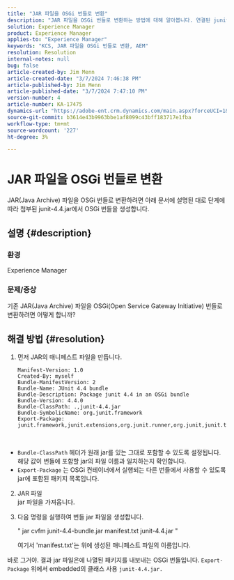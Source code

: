 ```yaml
---
title: "JAR 파일을 OSGi 번들로 변환"
description: "JAR 파일을 OSGi 번들로 변환하는 방법에 대해 알아봅니다. 연결된 junit-4.4.jar에서 OSGi 번들을 만들려면 이 예제를 따르십시오."
solution: Experience Manager
product: Experience Manager
applies-to: "Experience Manager"
keywords: "KCS, JAR 파일을 OSGi 번들로 변환, AEM"
resolution: Resolution
internal-notes: null
bug: false
article-created-by: Jim Menn
article-created-date: "3/7/2024 7:46:38 PM"
article-published-by: Jim Menn
article-published-date: "3/7/2024 7:47:10 PM"
version-number: 4
article-number: KA-17475
dynamics-url: "https://adobe-ent.crm.dynamics.com/main.aspx?forceUCI=1&pagetype=entityrecord&etn=knowledgearticle&id=93faf665-bbdc-ee11-904d-6045bd006268"
source-git-commit: b3614e43b9963bbe1af8099c43bff183717e1fba
workflow-type: tm+mt
source-wordcount: '227'
ht-degree: 3%

---
```


# JAR 파일을 OSGi 번들로 변환


JAR(Java Archive) 파일을 OSGi 번들로 변환하려면 아래 문서에 설명된 대로 단계에 따라 첨부된 junit-4.4.jar에서 OSGi 번들을 생성합니다.

## 설명 {#description}


### <b>환경</b>

Experience Manager

### <b>문제/증상</b>

기존 JAR(Java Archive) 파일을 OSGi(Open Service Gateway Initiative) 번들로 변환하려면 어떻게 합니까?


## 해결 방법 {#resolution}


1. 먼저 JAR의 매니페스트 파일을 만듭니다.


   ```
   Manifest-Version: 1.0
   Created-By: myself
   Bundle-ManifestVersion: 2
   Bundle-Name: JUnit 4.4 bundle
   Bundle-Description: Package junit 4.4 in an OSGi bundle
   Bundle-Version: 4.4.0
   Bundle-ClassPath: .,junit-4.4.jar
   Bundle-SymbolicName: org.junit.framework
   Export-Package: junit.framework,junit.extensions,org.junit.runner,org.junit,junit.textui
   ```


 
- `Bundle-ClassPath` 헤더가 원래 jar를 있는 그대로 포함할 수 있도록 설정됩니다. 해당 값이 번들에 포함할 jar의 파일 이름과 일치하는지 확인합니다.
- `Export-Package` 는 OSGi 컨테이너에서 실행되는 다른 번들에서 사용할 수 있도록 jar에 포함된 패키지 목록입니다.
2. JAR 파일\
jar 파일을 가져옵니다.
3. 다음 명령을 실행하여 번들 jar 파일을 생성합니다.


    &quot;
    jar cvfm junit-4.4-bundle.jar manifest.txt junit-4.4.jar
    &quot;
    
    여기서 &#39;manifest.txt&#39;는 위에 생성된 매니페스트 파일의 이름입니다.
    


바로 그거야. 결과 jar 파일은에 나열된 패키지를 내보내는 OSGi 번들입니다. `Export-Package` 위에서 embedded의 클래스 사용 `junit-4.4.jar.`
